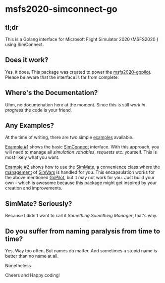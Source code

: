 # msfs2020-simconnect-go

## tl;dr

This is a Golang interface for Microsoft Flight Simulator 2020 (MSFS2020 ) using SimConnect.

## Does it work?

Yes, it does. This package was created to power the [msfs2020-gopilot](https://github.com/grumpypixel/msfs2020-gopilot). Please be aware that the interface is far from complete.

## Where's the Documentation?

Uhm, no documenation here at the moment. Since this is still *work in progress* the code is your friend.

## Any Examples?

At the time of writing, there are two simple [examples](https://github.com/grumpypixel/msfs2020-simconnect-go/tree/master/examples) available.

[Example #1](https://github.com/grumpypixel/msfs2020-simconnect-go/blob/master/examples/01_simconnect/main.go) shows the basic [SimConnect](https://github.com/grumpypixel/msfs2020-simconnect-go/blob/master/simconnect/simconnect.go) interface. With this approach, you will need to manage all *simulation variables*, *requests* etc. yourself. This is most likely what you want.

[Example #2](https://github.com/grumpypixel/msfs2020-simconnect-go/blob/master/examples/02_simmate/main.go) shows how to use the [SimMate](https://github.com/grumpypixel/msfs2020-simconnect-go/blob/master/simconnect/simmate.go), a convenience class where the [management](https://github.com/grumpypixel/msfs2020-simconnect-go/blob/master/simconnect/simvar_manager.go) of [SimVars](https://github.com/grumpypixel/msfs2020-simconnect-go/blob/master/simconnect/simvar.go) is handled for you. This encapsulation works for the above mentioned [GoPilot](https://github.com/grumpypixel/msfs2020-gopilot), but it may not work for you. Just build your own - which is awesome because this package might get inspired by your creation and improvements.

## SimMate? Seriously?

Because I didn't want to call it *Something* *Something* *Manager*, that's why.

## Do you suffer from naming paralysis from time to time?

Yes. Way too often. But names do matter. And sometimes a stupid name is better than no name at all.

Nonetheless.

Cheers and Happy coding!



